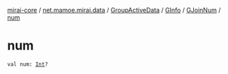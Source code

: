 [mirai-core](../../../../index.md) / [net.mamoe.mirai.data](../../../index.md) / [GroupActiveData](../../index.md) / [GInfo](../index.md) / [GJoinNum](index.md) / [num](./num.md)

# num

`val num: `[`Int`](https://kotlinlang.org/api/latest/jvm/stdlib/kotlin/-int/index.html)`?`